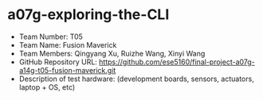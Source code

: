 # a07g-exploring-the-CLI

* Team Number: T05
* Team Name: Fusion Maverick
* Team Members: Qingyang Xu, Ruizhe Wang, Xinyi Wang
* GitHub Repository URL: https://github.com/ese5160/final-project-a07g-a14g-t05-fusion-maverick.git
* Description of test hardware: (development boards, sensors, actuators, laptop + OS, etc)